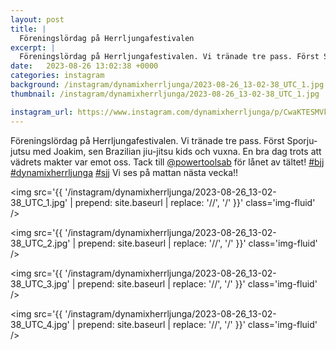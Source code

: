 ```yaml
---
layout: post
title: |
  Föreningslördag på Herrljungafestivalen
excerpt: |
  Föreningslördag på Herrljungafestivalen. Vi tränade tre pass. Först Sporju-jutsu med Joakim, sen Brazilian jiu-jitsu kids och vuxna. En bra dag trots att vädrets makter var emot oss. Tack till @powertoolsab för lånet av tältet!    Vi ses på mattan nästa vecka!!
date:   2023-08-26 13:02:38 +0000
categories: instagram
background: /instagram/dynamixherrljunga/2023-08-26_13-02-38_UTC_1.jpg
thumbnail: /instagram/dynamixherrljunga/2023-08-26_13-02-38_UTC_1.jpg

instagram_url: https://www.instagram.com/dynamixherrljunga/p/CwaKTESMVkW
---
```

Föreningslördag på Herrljungafestivalen. Vi tränade tre pass. Först Sporju-jutsu med Joakim, sen Brazilian jiu-jitsu kids och vuxna. En bra dag trots att vädrets makter var emot oss. Tack till [@powertoolsab](https://www.instagram.com/powertoolsab/) för lånet av tältet! [#bjj](https://www.instagram.com/explore/tags/bjj/) [#dynamixherrljunga](https://www.instagram.com/explore/tags/dynamixherrljunga/) [#sjj](https://www.instagram.com/explore/tags/sjj/) Vi ses på mattan nästa vecka!!



<img src='{{ '/instagram/dynamixherrljunga/2023-08-26_13-02-38_UTC_1.jpg' | prepend: site.baseurl | replace: '//', '/' }}' class='img-fluid' />


<img src='{{ '/instagram/dynamixherrljunga/2023-08-26_13-02-38_UTC_2.jpg' | prepend: site.baseurl | replace: '//', '/' }}' class='img-fluid' />


<img src='{{ '/instagram/dynamixherrljunga/2023-08-26_13-02-38_UTC_3.jpg' | prepend: site.baseurl | replace: '//', '/' }}' class='img-fluid' />


<img src='{{ '/instagram/dynamixherrljunga/2023-08-26_13-02-38_UTC_4.jpg' | prepend: site.baseurl | replace: '//', '/' }}' class='img-fluid' />
